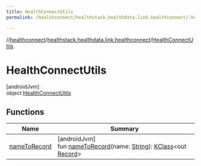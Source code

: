 ```yaml
---
title: HealthConnectUtils
permalink: /healthconnect/healthstack.healthdata.link.healthconnect/-health-connect-utils/index.html

---
```

//[healthconnect](/healthconnect.html)/[healthstack.healthdata.link.healthconnect](../index.html)/[HealthConnectUtils](index.html)



# HealthConnectUtils



[androidJvm]\
object [HealthConnectUtils](index.html)



## Functions


| Name | Summary |
|---|---|
| [nameToRecord](name-to-record.html) | [androidJvm]<br>fun [nameToRecord](name-to-record.html)(name: [String](https://kotlinlang.org/api/latest/jvm/stdlib/kotlin/-string/index.html)): [KClass](https://kotlinlang.org/api/latest/jvm/stdlib/kotlin.reflect/-k-class/index.html)&lt;out [Record](https://developer.android.com/reference/kotlin/androidx/health/connect/client/records/Record.html)&gt; |

